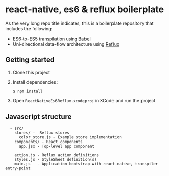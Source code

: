 # react-native, es6 & reflux boilerplate

As the very long repo title indicates, this is a boilerplate repository that
includes the following:

- ES6-to-ES5 transpilation using [Babel](https://github.com/babel/babel)
- Uni-directional data-flow architecture using [Reflux](https://github.com/spoike/refluxjs)

## Getting started

1. Clone this project
2. Install dependencies:

    ```shell
    $ npm install
    ```

3. Open `ReactNativeEs6Reflux.xcodeproj` in XCode and run the project

## Javascript structure

```
  - src/
    stores/ -  Reflux stores
      color_store.js - Example store implementation
    components/ - React components
      app.jsx - Top-level app component

    action.js - Reflux action definitions
    styles.js - StyleSheet definition(s)
    main.js   - Application bootstrap with react-native, transpiler entry-point
```
